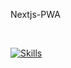 Nextjs-PWA

<br>

[![Skills](https://skillicons.dev/icons?i=next,typescript)](https://skillicons.dev)
